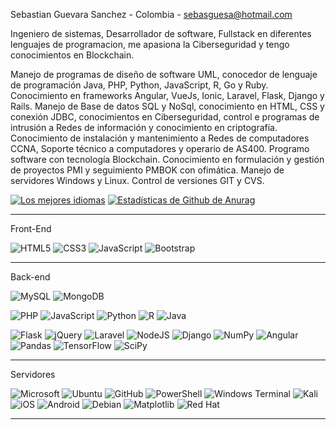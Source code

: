 Sebastian Guevara Sanchez - Colombia - sebasguesa@hotmail.com


Ingeniero de sistemas, Desarrollador de software, Fullstack en diferentes lenguajes de programacion, me apasiona la Ciberseguridad y tengo conocimientos en Blockchain.

Manejo de programas de diseño de software UML, conocedor de lenguaje de programación Java, PHP, Python, JavaScript, R, Go y Ruby. Conocimiento en frameworks Angular, VueJs, Ionic, Laravel, Flask, Django y Rails. Manejo de Base de datos SQL y NoSql, conocimiento en HTML, CSS y conexión JDBC, conocimientos en Ciberseguridad, control e programas de intrusión a Redes de información y conocimiento en criptografía. Conocimiento de instalación y mantenimiento a Redes de computadores CCNA, Soporte técnico a computadores y operario de AS400. Programo software con tecnología Blockchain. Conocimiento en formulación y gestión de proyectos PMI y seguimiento PMBOK con ofimática. Manejo de servidores Windows y Linux. Control de versiones GIT y CVS.


[![Los mejores idiomas](https://github-readme-stats.vercel.app/api/top-langs/?username=guevarastian&layout=compact)](https://github.com/guevarastian)
[![Estadísticas de Github de Anurag](https://github-readme-stats.vercel.app/api?username=guevarastian)](https://github.com/guevarastian)



------------ 
Front-End


![HTML5](https://img.shields.io/badge/html5-%23E34F26.svg?style=for-the-badge&logo=html5&logoColor=white) ![CSS3](https://img.shields.io/badge/css3-%231572B6.svg?style=for-the-badge&logo=css3&logoColor=white) ![JavaScript](https://img.shields.io/badge/javascript-%23323330.svg?style=for-the-badge&logo=javascript&logoColor=%23F7DF1E) ![Bootstrap](https://img.shields.io/badge/bootstrap-%238511FA.svg?style=for-the-badge&logo=bootstrap&logoColor=white) 

------------ 
Back-end 


![MySQL](https://img.shields.io/badge/mysql-4479A1.svg?style=for-the-badge&logo=mysql&logoColor=white) ![MongoDB](https://img.shields.io/badge/MongoDB-%234ea94b.svg?style=for-the-badge&logo=mongodb&logoColor=white) 


![PHP](https://img.shields.io/badge/php-%23777BB4.svg?style=for-the-badge&logo=php&logoColor=white) ![JavaScript](https://img.shields.io/badge/javascript-%23323330.svg?style=for-the-badge&logo=javascript&logoColor=%23F7DF1E) ![Python](https://img.shields.io/badge/python-3670A0?style=for-the-badge&logo=python&logoColor=ffdd54) ![R](https://img.shields.io/badge/r-%23276DC3.svg?style=for-the-badge&logo=r&logoColor=white) ![Java](https://img.shields.io/badge/java-%23ED8B00.svg?style=for-the-badge&logo=openjdk&logoColor=white)


![Flask](https://img.shields.io/badge/flask-%23000.svg?style=for-the-badge&logo=flask&logoColor=white) ![jQuery](https://img.shields.io/badge/jquery-%230769AD.svg?style=for-the-badge&logo=jquery&logoColor=white) ![Laravel](https://img.shields.io/badge/laravel-%23FF2D20.svg?style=for-the-badge&logo=laravel&logoColor=white) ![NodeJS](https://img.shields.io/badge/node.js-6DA55F?style=for-the-badge&logo=node.js&logoColor=white) ![Django](https://img.shields.io/badge/django-%23092E20.svg?style=for-the-badge&logo=django&logoColor=white) ![NumPy](https://img.shields.io/badge/numpy-%23013243.svg?style=for-the-badge&logo=numpy&logoColor=white) ![Angular](https://img.shields.io/badge/angular-%23DD0031.svg?style=for-the-badge&logo=angular&logoColor=white) ![Pandas](https://img.shields.io/badge/pandas-%23150458.svg?style=for-the-badge&logo=pandas&logoColor=white) ![TensorFlow](https://img.shields.io/badge/TensorFlow-%23FF6F00.svg?style=for-the-badge&logo=TensorFlow&logoColor=white) ![SciPy](https://img.shields.io/badge/SciPy-%230C55A5.svg?style=for-the-badge&logo=scipy&logoColor=%white) 

---------------------
 
Servidores


![Microsoft](https://img.shields.io/badge/Microsoft-0078D4?style=for-the-badge&logo=microsoft&logoColor=white) ![Ubuntu](https://img.shields.io/badge/Ubuntu-E95420?style=for-the-badge&logo=ubuntu&logoColor=white) ![GitHub](https://img.shields.io/badge/github-%23121011.svg?style=for-the-badge&logo=github&logoColor=white) ![PowerShell](https://img.shields.io/badge/PowerShell-%235391FE.svg?style=for-the-badge&logo=powershell&logoColor=white) ![Windows Terminal](https://img.shields.io/badge/Windows%20Terminal-%234D4D4D.svg?style=for-the-badge&logo=windows-terminal&logoColor=white) ![Kali](https://img.shields.io/badge/Kali-268BEE?style=for-the-badge&logo=kalilinux&logoColor=white) ![iOS](https://img.shields.io/badge/iOS-000000?style=for-the-badge&logo=ios&logoColor=white)  ![Android](https://img.shields.io/badge/Android-3DDC84?style=for-the-badge&logo=android&logoColor=white) ![Debian](https://img.shields.io/badge/Debian-D70A53?style=for-the-badge&logo=debian&logoColor=white) ![Matplotlib](https://img.shields.io/badge/Matplotlib-%23ffffff.svg?style=for-the-badge&logo=Matplotlib&logoColor=black) ![Red Hat](https://img.shields.io/badge/Red%20Hat-EE0000?style=for-the-badge&logo=redhat&logoColor=white) 

-----------------------








  

